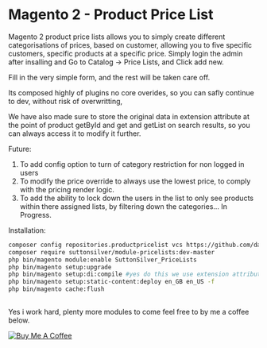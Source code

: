 # Magento 2 - Product Price List 

Magento 2 product price lists allows you to simply create different categorisations of prices, based on customer, allowing you to five specific customers, specific products at a specific price. 
Simply login the admin after insalling and Go to Catalog -> Price Lists, and Click add new. 

Fill in the very simple form, and the rest will be taken care off.  

Its composed highly of plugins no core overides, so you can safly continue to dev, without risk of overwritting, 

We have also made sure to store the original data in extension attribute at the point of product getById and get and getList on search results, so you can always access it to modify it further. 


Future:
1. To add config option to turn of category restriction for non logged in users
2. To modify the price override to always use the lowest price, to comply with the pricing render logic. 
3. To add the ability to lock down the users in the list to only see products within there assigned lists, by filtering down the categories... In Progress.

Installation:

```bash
composer config repositories.productpricelist vcs https://github.com/danrcoull/product-price-list.git
composer require suttonsilver/module-pricelists:dev-master
php bin/magento module:enable SuttonSilver_PriceLists
php bin/magento setup:upgrade
php bin/magento setup:di:compile #yes do this we use extension attributes so you can see the original price and the custom price.
php bin/magento setup:static-content:deploy en_GB en_US -f 
php bin/magento cache:flush
 
```

Yes i work hard, plenty more modules to come feel free to by me a coffee below. 



[![Buy Me A Coffee](https://cdn.buymeacoffee.com/buttons/lato-black.png)](https://www.buymeacoffee.com/BHaNOMl)


